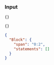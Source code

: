 ### Input
```js
{}
```

```js min
{}
```

```json
{
  "Block": {
    "span": "0:2",
    "statements": []
  }
}
```
